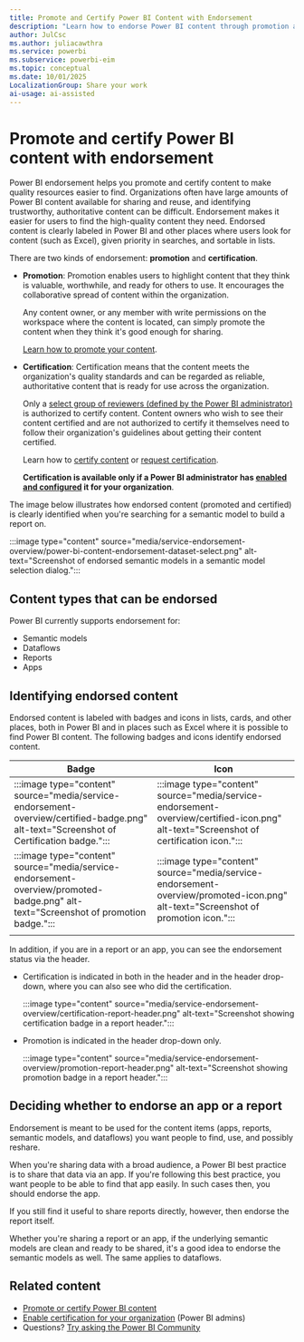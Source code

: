 ```yaml
---
title: Promote and Certify Power BI Content with Endorsement
description: "Learn how to endorse Power BI content through promotion and certification. Discover how to make quality content easier to find and identify trustworthy, authoritative resources."
author: JulCsc
ms.author: juliacawthra
ms.service: powerbi
ms.subservice: powerbi-eim
ms.topic: conceptual
ms.date: 10/01/2025
LocalizationGroup: Share your work
ai-usage: ai-assisted
---
```

# Promote and certify Power BI content with endorsement

Power BI endorsement helps you promote and certify content to make quality resources easier to find. Organizations often have large amounts of Power BI content available for sharing and reuse, and identifying trustworthy, authoritative content can be difficult. Endorsement makes it easier for users to find the high-quality content they need. Endorsed content is clearly labeled in Power BI and other places where users look for content (such as Excel), given priority in searches, and sortable in lists.

There are two kinds of endorsement: **promotion** and **certification**.

- **Promotion**: Promotion enables users to highlight content that they think is valuable, worthwhile, and ready for others to use. It encourages the collaborative spread of content within the organization.

    Any content owner, or any member with write permissions on the workspace where the content is located, can simply promote the content when they think it's good enough for sharing.

    [Learn how to promote your content](service-endorse-content.md#promote-content).

- **Certification**: Certification means that the content meets the organization's quality standards and can be regarded as reliable, authoritative content that is ready for use across the organization.

    Only a [select group of reviewers (defined by the Power BI administrator)](../admin/service-admin-setup-certification.md) is authorized to certify content. Content owners who wish to see their content certified and are not authorized to certify it themselves need to follow their organization's guidelines about getting their content certified.

    Learn how to [certify content](service-endorse-content.md#certify-content) or [request certification](service-endorse-content.md#request-content-certification).

    **Certification is available only if a Power BI administrator has [enabled and configured](../admin/service-admin-setup-certification.md) it for your organization**.

The image below illustrates how endorsed content (promoted and certified) is clearly identified when you're searching for a semantic model to build a report on.

:::image type="content" source="media/service-endorsement-overview/power-bi-content-endorsement-dataset-select.png" alt-text="Screenshot of endorsed semantic models in a semantic model selection dialog.":::

## Content types that can be endorsed

Power BI currently supports endorsement for:

- Semantic models
- Dataflows
- Reports
- Apps

## Identifying endorsed content

Endorsed content is labeled with badges and icons in lists, cards, and other places, both in Power BI and in places such as Excel where it is possible to find Power BI content. The following badges and icons identify endorsed content.

|Badge|Icon|
|---------|---------|
|:::image type="content" source="media/service-endorsement-overview/certified-badge.png" alt-text="Screenshot of Certification badge.":::|:::image type="content" source="media/service-endorsement-overview/certified-icon.png" alt-text="Screenshot of certification icon.":::|
|:::image type="content" source="media/service-endorsement-overview/promoted-badge.png" alt-text="Screenshot of promotion badge.":::|:::image type="content" source="media/service-endorsement-overview/promoted-icon.png" alt-text="Screenshot of promotion icon.":::|
|||

In addition, if you are in a report or an app, you can see the endorsement status via the header.

- Certification is indicated in both in the header and in the header drop-down, where you can also see who did the certification.

    :::image type="content" source="media/service-endorsement-overview/certification-report-header.png" alt-text="Screenshot showing certification badge in a report header.":::

- Promotion is indicated in the header drop-down only.

    :::image type="content" source="media/service-endorsement-overview/promotion-report-header.png" alt-text="Screenshot showing promotion badge in a report header.":::

## Deciding whether to endorse an app or a report

Endorsement is meant to be used for the content items (apps, reports, semantic models, and dataflows) you want people to find, use, and possibly reshare.

When you're sharing data with a broad audience, a Power BI best practice is to share that data via an app. If you're following this best practice, you want people to be able to find that app easily. In such cases then, you should endorse the app. 

If you still find it useful to share reports directly, however, then endorse the report itself. 

Whether you're sharing a report or an app, if the underlying semantic models are clean and ready to be shared, it's a good idea to endorse the semantic models as well. The same applies to dataflows.  

## Related content

- [Promote or certify Power BI content](service-endorse-content.md)
- [Enable certification for your organization](../admin/service-admin-setup-certification.md) (Power BI admins)
- Questions? [Try asking the Power BI Community](https://community.powerbi.com/)